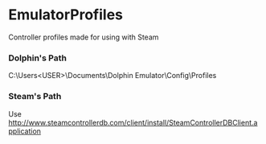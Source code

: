 # EmulatorProfiles
Controller profiles made for using with Steam


### Dolphin's Path
C:\Users\<USER>\Documents\Dolphin Emulator\Config\Profiles

### Steam's Path
Use http://www.steamcontrollerdb.com/client/install/SteamControllerDBClient.application

